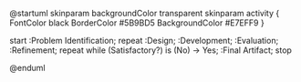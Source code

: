 @startuml
skinparam backgroundColor transparent
skinparam activity {
  FontColor black
  BorderColor #5B9BD5
  BackgroundColor #E7EFF9
}

start
:Problem Identification;
repeat
  :Design;
  :Development;
  :Evaluation;
  :Refinement;
repeat while (Satisfactory?) is (No)
-> Yes;
:Final Artifact;
stop

@enduml